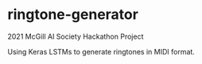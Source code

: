 # ringtone-generator

2021 McGill AI Society Hackathon Project

Using Keras LSTMs to generate ringtones in MIDI format. 
